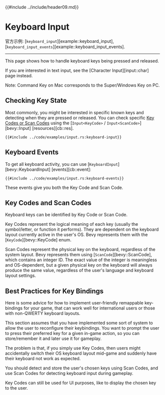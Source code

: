 {{#include ../include/header09.md}}

# Keyboard Input

官方示例:
[`keyboard_input`][example::keyboard_input],
[`keyboard_input_events`][example::keyboard_input_events].

---

This page shows how to handle keyboard keys being pressed and released.

If you are interested in text input, see the [Character Input][input::char] page instead.

Note: Command Key on Mac corresponds to the Super/Windows Key on PC.

## Checking Key State

Most commonly, you might be interested in specific known keys and detecting when
they are pressed or released. You can check specific [Key Codes or Scan
Codes](#key-codes-and-scan-codes) using the
[`Input<KeyCode>` / `Input<ScanCode>`][bevy::Input] [resources][cb::res].

```rust,no_run,noplayground
{{#include ../code/examples/input.rs:keyboard-input}}
```

## Keyboard Events

To get all keyboard activity, you can use
[`KeyboardInput`][bevy::KeyboardInput] [events][cb::event]:

```rust,no_run,noplayground
{{#include ../code/examples/input.rs:keyboard-events}}
```

These events give you both the Key Code and Scan Code.

## Key Codes and Scan Codes

Keyboard keys can be identified by Key Code or Scan Code.

Key Codes represent the logical meaning of each key (usually the symbol/letter,
or function it performs). They are dependent on the keyboard layout currently
active in the user's OS. Bevy represents them with the [`KeyCode`][bevy::KeyCode] enum.

Scan Codes represent the physical key on the keyboard, regardless of the system
layout. Bevy represents them using [`ScanCode`][bevy::ScanCode], which contains
an integer ID. The exact value of the integer is meaningless and OS-dependent,
but a given physical key on the keyboard will always produce the same value,
regardless of the user's language and keyboard layout settings.

## Best Practices for Key Bindings

Here is some advice for how to implement user-friendly remappable key-bindings
for your game, that can work well for international users or those with
non-QWERTY keyboard layouts.

This section assumes that you have implemented some sort of system to allow the
user to reconfigure their keybindings. You want to prompt the user to press
their preferred key for a given in-game action, so you can store/remember it
and later use it for gameplay.

The problem is that, if you simply use Key Codes, then users might accidentally
switch their OS keyboard layout mid-game and suddenly have their keyboard not
work as expected.

You should detect and store the user's chosen keys using Scan Codes, and use
Scan Codes for detecting keyboard input during gameplay.

Key Codes can still be used for UI purposes, like to display the chosen key
to the user.
